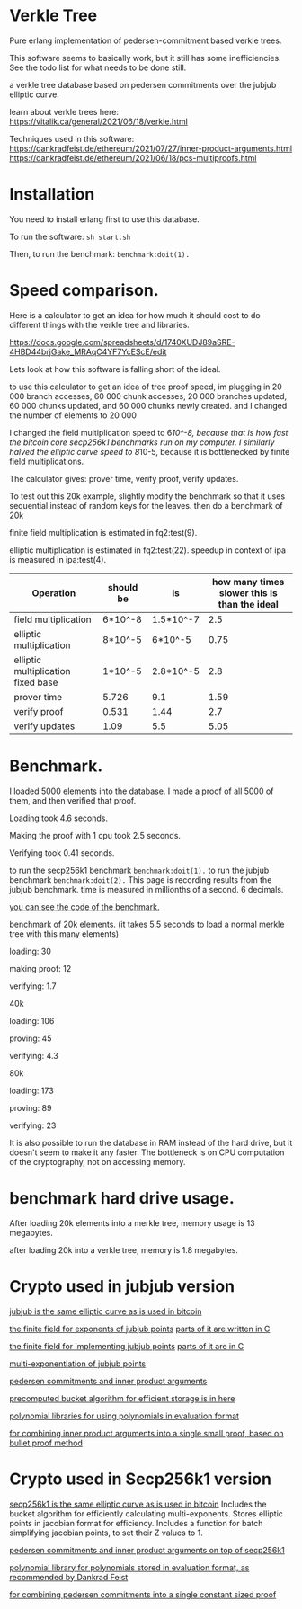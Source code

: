 Verkle Tree
===========

Pure erlang implementation of pedersen-commitment based verkle trees.

This software seems to basically work, but it still has some inefficiencies.
See the todo list for what needs to be done still.

a verkle tree database based on pedersen commitments over the jubjub elliptic curve.

learn about verkle trees here:
https://vitalik.ca/general/2021/06/18/verkle.html

Techniques used in this software:
https://dankradfeist.de/ethereum/2021/07/27/inner-product-arguments.html
https://dankradfeist.de/ethereum/2021/06/18/pcs-multiproofs.html

Installation
=============

You need to install erlang first to use this database.

To run the software: ```sh start.sh```

Then, to run the benchmark: `benchmark:doit(1).`

Speed comparison.
===========

Here is a calculator to get an idea for how much it should cost to do different things with the verkle tree and libraries.

https://docs.google.com/spreadsheets/d/1740XUDJ89aSRE-4HBD44brjGake_MRAqC4YF7YcEScE/edit

Lets look at how this software is falling short of the ideal.

to use this calculator to get an idea of tree proof speed, im plugging in 20 000 branch accesses, 60 000 chunk accesses, 20 000 branches updated, 60 000 chunks updated, and 60 000 chunks newly created. and I changed the number of elements to 20 000

I changed the field multiplication speed to 6*10^-8, because that is how fast the bitcoin core secp256k1 benchmarks run on my computer. I similarly halved the elliptic curve speed to 8*10-5, because it is bottlenecked by finite field multiplications.


The calculator gives: prover time, verify proof, verify updates.

To test out this 20k example, slightly modify the benchmark so that it uses sequential instead of random keys for the leaves. then do a benchmark of 20k

finite field multiplication is estimated in fq2:test(9).

elliptic multiplication is estimated in fq2:test(22). speedup in context of ipa is measured in ipa:test(4).

| Operation | should be | is | how many times slower this is than the ideal |
|----------|-------------|-------|------|
| field multiplication | 6*10^-8 | 1.5*10^-7 | 2.5 |
| elliptic multiplication | 8*10^-5 | 6*10^-5 | 0.75 |
| elliptic multiplication fixed base | 1*10^-5 | 2.8*10^-5 | 2.8 |
| prover time | 5.726 | 9.1 | 1.59 |
| verify proof | 0.531 | 1.44 | 2.7 |
| verify updates | 1.09 | 5.5 | 5.05 |


Benchmark.
===========

I loaded 5000 elements into the database. I made a proof of all 5000 of them, and then verified that proof.

Loading took 4.6 seconds.

Making the proof with 1 cpu took 2.5 seconds.

Verifying took 0.41 seconds.

to run the secp256k1 benchmark `benchmark:doit(1).`
to run the jubjub benchmark `benchmark:doit(2).`
This page is recording results from the jubjub benchmark.
time is measured in millionths of a second. 6 decimals.

[you can see the code of the benchmark.](src/benchmark.erl)

benchmark of 20k elements. (it takes 5.5 seconds to load a normal merkle tree with this many elements)

loading: 30

making proof: 12

verifying: 1.7

40k

loading: 106

proving: 45

verifying: 4.3

80k

loading: 173

proving: 89

verifying: 23

It is also possible to run the database in RAM instead of the hard drive, but it doesn't seem to make it any faster. The bottleneck is on CPU computation of the cryptography, not on accessing memory.


benchmark hard drive usage.
=================

After loading 20k elements into a merkle tree, memory usage is 13 megabytes.

after loading 20k into a verkle tree, memory is 1.8 megabytes.

Crypto used in jubjub version
===========

[jubjub is the same elliptic curve as is used in bitcoin](src/crypto/jubjub.erl)

[the finite field for exponents of jubjub points](src/crypto/fr.erl) [parts of it are written in C](src/crypto/fr.c)

[the finite field for implementing jubjub points](src/crypto/fq2.erl) [parts of it are in C](src/crypto/fq2.c)

[multi-exponentiation of jubjub points](src/crypto/multi_exponent.erl)

[pedersen commitments and inner product arguments](src/crypto/ipa2.erl)

[precomputed bucket algorithm for efficient storage is in here](src/store2.erl)

[polynomial libraries for using polynomials in evaluation format](src/crypto/poly2.erl)

[for combining inner product arguments into a single small proof, based on bullet proof method](src/crypto/multiproof2.erl)

Crypto used in Secp256k1 version
==============

[secp256k1 is the same elliptic curve as is used in bitcoin](src/crypto/secp256k1.erl)
Includes the bucket algorithm for efficiently calculating multi-exponents.
Stores elliptic points in jacobian format for efficiency.
Includes a function for batch simplifying jacobian points, to set their Z values to 1.

[pedersen commitments and inner product arguments on top of secp256k1](src/crypto/ipa.erl)

[polynomial library for polynomials stored in evaluation format, as recommended by Dankrad Feist](src/crypto/poly.erl)

[for combining pedersen commitments into a single constant sized proof](src/crypto/multiproof.erl)

